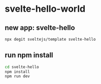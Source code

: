 # svelte-hello-world

## new app: svelte-hello
```bash
npx degit sveltejs/template svelte-hello
```

## run npm install
```bash
cd svelte-hello
npm install
npm run dev
```
